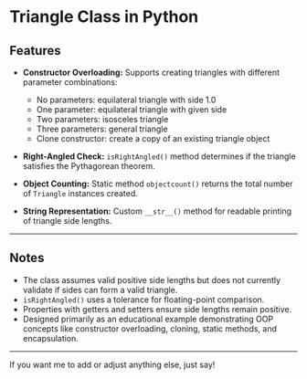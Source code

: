 

# Triangle Class in Python

## Features

* **Constructor Overloading:**
  Supports creating triangles with different parameter combinations:

  * No parameters: equilateral triangle with side 1.0
  * One parameter: equilateral triangle with given side
  * Two parameters: isosceles triangle
  * Three parameters: general triangle
  * Clone constructor: create a copy of an existing triangle object

* **Right-Angled Check:**
  `isRightAngled()` method determines if the triangle satisfies the Pythagorean theorem.

* **Object Counting:**
  Static method `objectcount()` returns the total number of `Triangle` instances created.

* **String Representation:**
  Custom `__str__()` method for readable printing of triangle side lengths.

---

## Notes

* The class assumes valid positive side lengths but does not currently validate if sides can form a valid triangle.
* `isRightAngled()` uses a tolerance for floating-point comparison.
* Properties with getters and setters ensure side lengths remain positive.
* Designed primarily as an educational example demonstrating OOP concepts like constructor overloading, cloning, static methods, and encapsulation.

---

If you want me to add or adjust anything else, just say!
